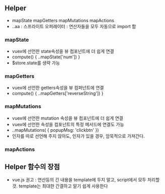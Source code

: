 ## Helper
- mapState mapGetters mapMutations mapActions
- ..aa : 스프라이트 오퍼레이터 : 연산자들을 모두 자동으로 import 함


### mapState 
- vuex에 선언한 state속성을 뷰 컴포넌트에 더 쉽게 연결
- compute() { ..mapState['num']) }
- $store.state를 생략 가능

### mapGetters 
- vuex에 선언한 getters속성을 뷰 컴퍼넌트에 연결
- compute() { ..mapGetters['reverseString']) }

### mapMutations 
- vuex에 선언한 mutation 속성을 뷰 컴포넌트에 더 쉽게 연결
- vuex에 선언한 속성을 컴포넌트의 특정 메서드에 연결도 가능
- ..mapMutations( { popupMsg: 'clickbtn' })
- 인자를 따로 선언해 주지 않아도, 인자가 있을 경우, 암묵적으로 가져간다. 

### mapActions

## Helper 함수의 장점
- vue.js 권고 : 연산등의 긴 내용을 template에 두지 말고, script에서 모두 처리할것.
  template는 최대한 간결하고 알기 쉽게 사용한다
  
  
## 
